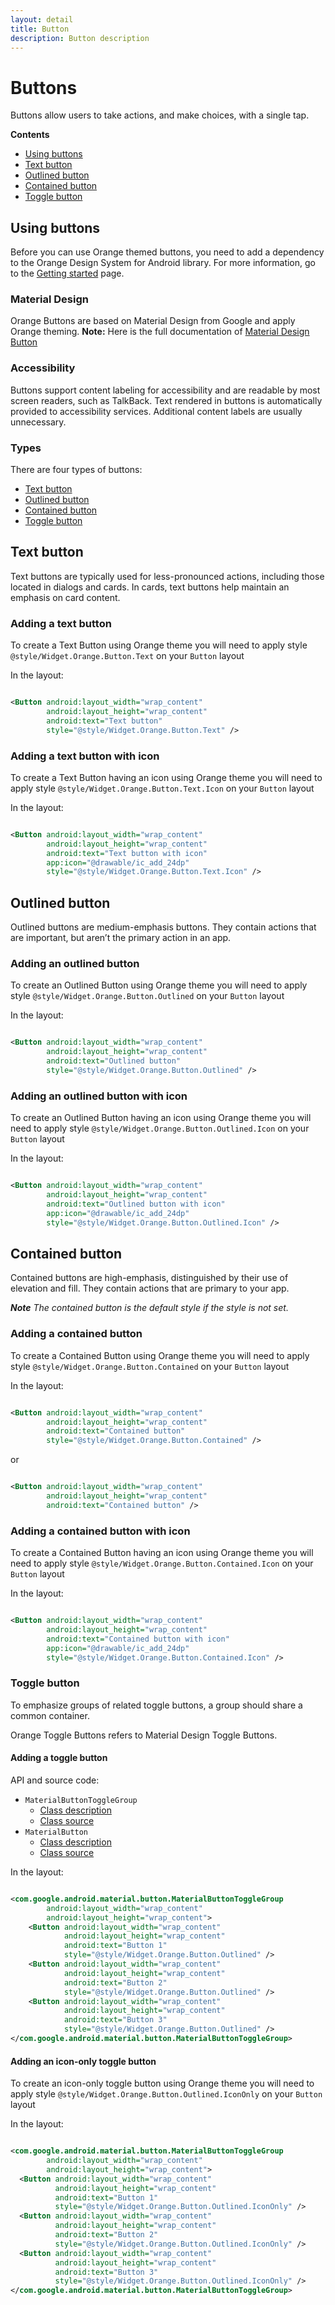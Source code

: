 ```yaml
---
layout: detail
title: Button
description: Button description
---
```


# Buttons

Buttons allow users to take actions, and make choices, with a single tap.

**Contents**

* [Using buttons](#using-buttons)
* [Text button](#text-button)
* [Outlined button](#outlined-button)
* [Contained button](#contained-button)
* [Toggle button](#toggle-button)

## Using buttons

Before you can use Orange themed buttons, you need to add a dependency to the Orange Design System
for Android library. For more information, go to the
[Getting started](../getting-started.md) page.

### Material Design

Orange Buttons are based on Material Design from Google and apply Orange theming.
**Note:** Here is the full documentation
of [Material Design Button](https://material.io/components/buttons/)

### Accessibility

Buttons support content labeling for accessibility and are readable by most screen readers, such as
TalkBack. Text rendered in buttons is automatically provided to accessibility services. Additional
content labels are usually unnecessary.

### Types

There are four types of buttons:

- [Text button](#text-button)
- [Outlined button](#outlined-button)
- [Contained button](#contained-button)
- [Toggle button](#toggle-button)

## Text button

Text buttons are typically used for less-pronounced actions, including those located in dialogs and
cards. In cards, text buttons help maintain an emphasis on card content.

### Adding a text button

To create a Text Button using Orange theme you will need to apply
style `@style/Widget.Orange.Button.Text` on your `Button` layout

In the layout:

```xml

<Button android:layout_width="wrap_content"
        android:layout_height="wrap_content"
        android:text="Text button"
        style="@style/Widget.Orange.Button.Text" />
```

### Adding a text button with icon

To create a Text Button having an icon using Orange theme you will need to apply
style `@style/Widget.Orange.Button.Text.Icon` on your `Button` layout

In the layout:

```xml

<Button android:layout_width="wrap_content"
        android:layout_height="wrap_content"
        android:text="Text button with icon"
        app:icon="@drawable/ic_add_24dp"
        style="@style/Widget.Orange.Button.Text.Icon" />
```

## Outlined button

Outlined buttons are medium-emphasis buttons. They contain actions that are important, but aren’t
the primary action in an app.

### Adding an outlined button

To create an Outlined Button using Orange theme you will need to apply
style `@style/Widget.Orange.Button.Outlined` on your `Button` layout

In the layout:

```xml

<Button android:layout_width="wrap_content"
        android:layout_height="wrap_content"
        android:text="Outlined button"
        style="@style/Widget.Orange.Button.Outlined" />
```

### Adding an outlined button with icon

To create an Outlined Button having an icon using Orange theme you will need to apply
style `@style/Widget.Orange.Button.Outlined.Icon` on your `Button` layout

In the layout:

```xml

<Button android:layout_width="wrap_content"
        android:layout_height="wrap_content"
        android:text="Outlined button with icon"
        app:icon="@drawable/ic_add_24dp"
        style="@style/Widget.Orange.Button.Outlined.Icon" />
```

## Contained button

Contained buttons are high-emphasis, distinguished by their use of elevation and fill. They contain
actions that are primary to your app.

_**Note** The contained button is the default style if the style is not set._

### Adding a contained button

To create a Contained Button using Orange theme you will need to apply
style `@style/Widget.Orange.Button.Contained` on your `Button` layout

In the layout:

```xml

<Button android:layout_width="wrap_content"
        android:layout_height="wrap_content"
        android:text="Contained button"
        style="@style/Widget.Orange.Button.Contained" />
```

or

```xml

<Button android:layout_width="wrap_content"
        android:layout_height="wrap_content"
        android:text="Contained button" />
```

### Adding a contained button with icon

To create a Contained Button having an icon using Orange theme you will need to apply
style `@style/Widget.Orange.Button.Contained.Icon` on your `Button` layout

In the layout:

```xml

<Button android:layout_width="wrap_content"
        android:layout_height="wrap_content"
        android:text="Contained button with icon"
        app:icon="@drawable/ic_add_24dp"
        style="@style/Widget.Orange.Button.Contained.Icon" />
```

### Toggle button

To emphasize groups of related toggle buttons, a group should share a common container.

Orange Toggle Buttons refers to Material Design Toggle Buttons.

#### Adding a toggle button

API and source code:

* `MaterialButtonToggleGroup`
    * [Class description](https://developer.android.com/reference/com/google/android/material/button/MaterialButtonToggleGroup)
    * [Class source](https://github.com/material-components/material-components-android/tree/master/lib/java/com/google/android/material/button/MaterialButtonToggleGroup.java)
* `MaterialButton`
    * [Class description](https://developer.android.com/reference/com/google/android/material/button/MaterialButton)
    * [Class source](https://github.com/material-components/material-components-android/tree/master/lib/java/com/google/android/material/button/MaterialButton.java)

In the layout:

```xml

<com.google.android.material.button.MaterialButtonToggleGroup
        android:layout_width="wrap_content"
        android:layout_height="wrap_content">
    <Button android:layout_width="wrap_content"
            android:layout_height="wrap_content"
            android:text="Button 1"
            style="@style/Widget.Orange.Button.Outlined" />
    <Button android:layout_width="wrap_content"
            android:layout_height="wrap_content"
            android:text="Button 2"
            style="@style/Widget.Orange.Button.Outlined" />
    <Button android:layout_width="wrap_content"
            android:layout_height="wrap_content"
            android:text="Button 3"
            style="@style/Widget.Orange.Button.Outlined" />
</com.google.android.material.button.MaterialButtonToggleGroup>
```

#### Adding an icon-only toggle button

To create an icon-only toggle button using Orange theme you will need to apply
style `@style/Widget.Orange.Button.Outlined.IconOnly` on your `Button` layout

In the layout:

```xml

<com.google.android.material.button.MaterialButtonToggleGroup
        android:layout_width="wrap_content"
        android:layout_height="wrap_content">
  <Button android:layout_width="wrap_content"
          android:layout_height="wrap_content"
          android:text="Button 1"
          style="@style/Widget.Orange.Button.Outlined.IconOnly" />
  <Button android:layout_width="wrap_content"
          android:layout_height="wrap_content"
          android:text="Button 2"
          style="@style/Widget.Orange.Button.Outlined.IconOnly" />
  <Button android:layout_width="wrap_content"
          android:layout_height="wrap_content"
          android:text="Button 3"
          style="@style/Widget.Orange.Button.Outlined.IconOnly" />
</com.google.android.material.button.MaterialButtonToggleGroup>
```
